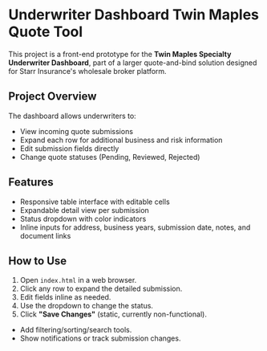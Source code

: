 # Underwriter Dashboard Twin Maples Quote Tool 

This project is a front-end prototype for the **Twin Maples Specialty Underwriter Dashboard**, part of a larger quote-and-bind solution designed for Starr Insurance's wholesale broker platform.

##  Project Overview
The dashboard allows underwriters to:
- View incoming quote submissions
- Expand each row for additional business and risk information
- Edit submission fields directly
- Change quote statuses (Pending, Reviewed, Rejected)

##  Features
- Responsive table interface with editable cells
- Expandable detail view per submission
- Status dropdown with color indicators
- Inline inputs for address, business years, submission date, notes, and document links


##  How to Use
1. Open `index.html` in a web browser.
2. Click any row to expand the detailed submission.
3. Edit fields inline as needed.
4. Use the dropdown to change the status.
5. Click **"Save Changes"** (static, currently non-functional).


- Add filtering/sorting/search tools.
- Show notifications or track submission changes.




 
